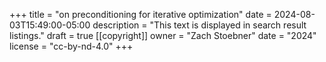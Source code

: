 +++
title = "on preconditioning for iterative optimization"
date = 2024-08-03T15:49:00-05:00
description = "This text is displayed in search result listings."
draft = true
[[copyright]]
  owner = "Zach Stoebner"
  date = "2024"
  license = "cc-by-nd-4.0"
+++
